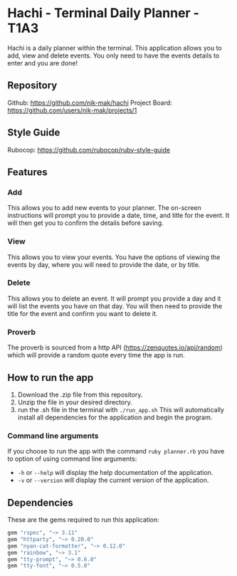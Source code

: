 # Hachi - Terminal Daily Planner - T1A3
Hachi is a daily planner within the terminal. This application allows you to add, view and delete events. You only need to have the events details to enter and you are done!
## Repository
Github: https://github.com/nik-mak/hachi
Project Board: https://github.com/users/nik-mak/projects/1
## Style Guide
Rubocop: https://github.com/rubocop/ruby-style-guide
## Features
### Add
This allows you to add new events to your planner. The on-screen instructions will prompt you to provide a date, time, and title for the event. It will then get you to confirm the details before saving.
### View
This allows you to view your events. You have the options of viewing the events by day, where you will need to provide the date, or by title.
### Delete
This allows you to delete an event. It will prompt you provide a day and it will list the events you have on that day. You will then need to provide the title for the event and confirm you want to delete it.
### Proverb
The proverb is sourced from a http API (https://zenquotes.io/api/random) which will provide a random quote every time the app is run.
## How to run the app
1. Download the .zip file from this repository.
2. Unzip the file in your desired directory.
3. run the .sh file in the terminal with `./run_app.sh`
This will automatically install all dependencies for the application and begin the program.

### Command line arguments
If you choose to run the app with the command `ruby planner.rb` you have to option of using command line arguments:
- `-h` or `--help` will display the help documentation of the application.
- `-v` or `--version` will display the current version of the application. 

## Dependencies
These are the gems required to run this application:
```ruby
gem "rspec", "~> 3.11"
gem "httparty", "~> 0.20.0"
gem "nyan-cat-formatter", "~> 0.12.0"
gem "rainbow", "~> 3.1"
gem "tty-prompt", "~> 0.6.0"
gem "tty-font", "~> 0.5.0"
```
